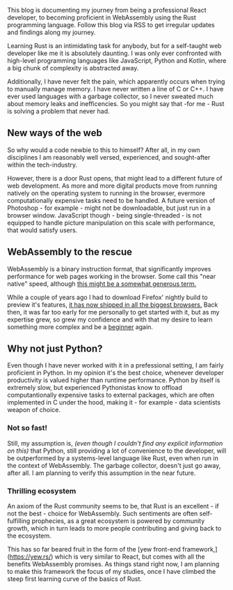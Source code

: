 This blog is documenting my journey from being a professional React developer, to becoming proficient in WebAssembly using the Rust programming language. Follow this blog via RSS to get irregular updates and findings along my journey.

Learning Rust is an intimidating task for anybody, but for a self-taught web developer like me it is absolutely daunting. I was only ever confronted with high-level programming languages like JavaScript, Python and Kotlin, where a big chunk of complexity is abstracted away.

Additionally, I have never felt the pain, which apparently occurs when trying to manually manage memory. I have never written a line of C or C++. I have ever used languages with a garbage collector, so I never sweated much about memory leaks and inefficencies. So you might say that -for me - Rust is solving a problem that never had.

## New ways of the web

So why would a code newbie to this to himself? After all, in my own disciplines I am reasonably well versed, experienced, and sought-after within the tech-industry.

However, there is a door Rust opens, that might lead to a different future of web development. As more and more digital products move from running natively on the operating system to running in the browser, evermore computationally expensive tasks need to be handled. A future version of Photoshop - for example - might not be downloadable, but just run in a browser window. JavaScript though - being single-threaded - is not equipped to handle picture manipulation on this scale with performance, that would satisfy users.

## WebAssembly to the rescue

WebAssembly is a binary instruction format, that significantly improves performance for web pages working in the browser. Some call this "near native" speed, although [this might be a somewhat generous term.](https://www.usenix.org/system/files/atc19-jangda.pdf)

While a couple of years ago I had to download Firefox' nightly build to preview it's features, [it has now shipped in all the biggest browsers.](https://webassembly.org/roadmap/) Back then, it was far too early for me personally to get started with it, but as my expertise grew, so grew my confidence and with that my desire to learn something more complex and be a [beginner](https://tomvanderbilt.com/books/beginners-the-joy-and-transformative-power-of-lifelong-learning/) again.

## Why not just Python?

Even though I have never worked with it in a prefessional setting, I am fairly proficient in Python. In my opinion it's the best choice, whenever developer productivity is valued higher than runtime performance. Python by itself is extremely slow, but experienced Pythonistas know to offload computantionally expensive tasks to external packages, which are often implemented in C under the hood, making it - for example - data scientists weapon of choice.

### Not so fast!

Still, my assumption is, _(even though I couldn't find any explicit information on this)_ that Python, still providing a lot of convenience to the developer, will be outperformed by a systems-level language like Rust, even when run in the context of WebAssembly. The garbage collector, doesn't just go away, after all. I am planning to verify this assumption in the near future.

### Thrilling ecosystem

An axiom of the Rust community seems to be, that Rust is an excellent - if not the best - choice for WebAssembly. Such sentiments are often self-fulfilling prophecies, as a great ecosystem is powered by community growth, which in turn leads to more people contributing and giving back to the ecosystem.

This has so far beared fruit in the form of the \[yew front-end framework,\](https://yew.rs/) which is very similar to React, but comes with all the benefits WebAssembly promises. As things stand right now, I am planning to make this framework the focus of my studies, once I have climbed the steep first learning curve of the basics of Rust.